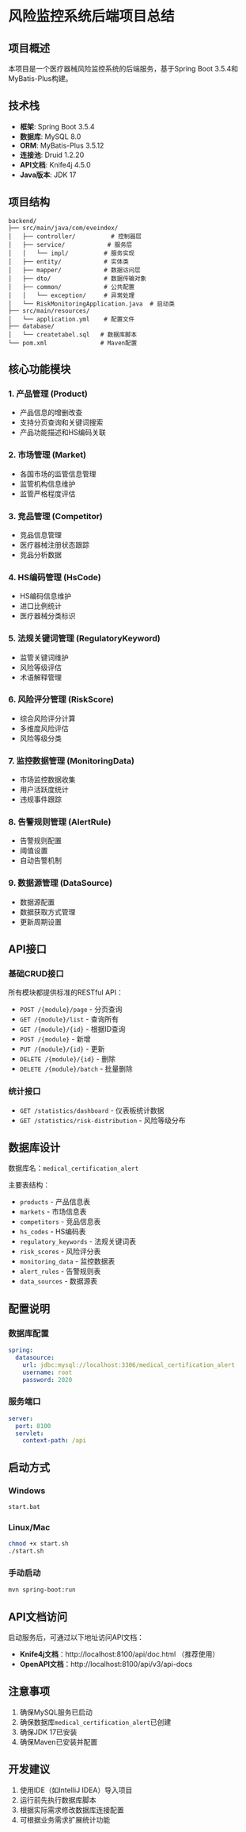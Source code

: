 # 风险监控系统后端项目总结

## 项目概述
本项目是一个医疗器械风险监控系统的后端服务，基于Spring Boot 3.5.4和MyBatis-Plus构建。

## 技术栈
- **框架**: Spring Boot 3.5.4
- **数据库**: MySQL 8.0
- **ORM**: MyBatis-Plus 3.5.12
- **连接池**: Druid 1.2.20
- **API文档**: Knife4j 4.5.0
- **Java版本**: JDK 17

## 项目结构
```
backend/
├── src/main/java/com/eveindex/
│   ├── controller/          # 控制器层
│   ├── service/            # 服务层
│   │   └── impl/          # 服务实现
│   ├── entity/            # 实体类
│   ├── mapper/            # 数据访问层
│   ├── dto/               # 数据传输对象
│   ├── common/            # 公共配置
│   │   └── exception/     # 异常处理
│   └── RiskMonitoringApplication.java  # 启动类
├── src/main/resources/
│   └── application.yml    # 配置文件
├── database/
│   └── createtabel.sql   # 数据库脚本
└── pom.xml               # Maven配置
```

## 核心功能模块

### 1. 产品管理 (Product)
- 产品信息的增删改查
- 支持分页查询和关键词搜索
- 产品功能描述和HS编码关联

### 2. 市场管理 (Market)
- 各国市场的监管信息管理
- 监管机构信息维护
- 监管严格程度评估

### 3. 竞品管理 (Competitor)
- 竞品信息管理
- 医疗器械注册状态跟踪
- 竞品分析数据

### 4. HS编码管理 (HsCode)
- HS编码信息维护
- 进口比例统计
- 医疗器械分类标识

### 5. 法规关键词管理 (RegulatoryKeyword)
- 监管关键词维护
- 风险等级评估
- 术语解释管理

### 6. 风险评分管理 (RiskScore)
- 综合风险评分计算
- 多维度风险评估
- 风险等级分类

### 7. 监控数据管理 (MonitoringData)
- 市场监控数据收集
- 用户活跃度统计
- 违规事件跟踪

### 8. 告警规则管理 (AlertRule)
- 告警规则配置
- 阈值设置
- 自动告警机制

### 9. 数据源管理 (DataSource)
- 数据源配置
- 数据获取方式管理
- 更新周期设置

## API接口

### 基础CRUD接口
所有模块都提供标准的RESTful API：
- `POST /{module}/page` - 分页查询
- `GET /{module}/list` - 查询所有
- `GET /{module}/{id}` - 根据ID查询
- `POST /{module}` - 新增
- `PUT /{module}/{id}` - 更新
- `DELETE /{module}/{id}` - 删除
- `DELETE /{module}/batch` - 批量删除

### 统计接口
- `GET /statistics/dashboard` - 仪表板统计数据
- `GET /statistics/risk-distribution` - 风险等级分布

## 数据库设计
数据库名：`medical_certification_alert`

主要表结构：
- `products` - 产品信息表
- `markets` - 市场信息表
- `competitors` - 竞品信息表
- `hs_codes` - HS编码表
- `regulatory_keywords` - 法规关键词表
- `risk_scores` - 风险评分表
- `monitoring_data` - 监控数据表
- `alert_rules` - 告警规则表
- `data_sources` - 数据源表

## 配置说明

### 数据库配置
```yaml
spring:
  datasource:
    url: jdbc:mysql://localhost:3306/medical_certification_alert
    username: root
    password: 2020
```

### 服务端口
```yaml
server:
  port: 8100
  servlet:
    context-path: /api
```

## 启动方式

### Windows
```bash
start.bat
```

### Linux/Mac
```bash
chmod +x start.sh
./start.sh
```

### 手动启动
```bash
mvn spring-boot:run
```

## API文档访问
启动服务后，可通过以下地址访问API文档：
- **Knife4j文档**：http://localhost:8100/api/doc.html （推荐使用）
- **OpenAPI文档**：http://localhost:8100/api/v3/api-docs

## 注意事项
1. 确保MySQL服务已启动
2. 确保数据库`medical_certification_alert`已创建
3. 确保JDK 17已安装
4. 确保Maven已安装并配置

## 开发建议
1. 使用IDE（如IntelliJ IDEA）导入项目
2. 运行前先执行数据库脚本
3. 根据实际需求修改数据库连接配置
4. 可根据业务需求扩展统计功能 